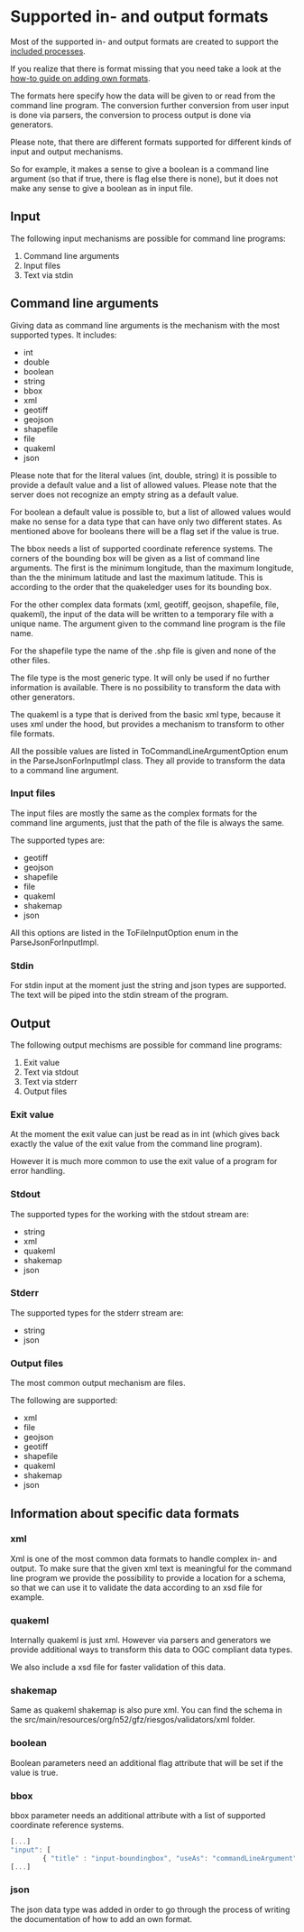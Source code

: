 # Supported in- and output formats

Most of the supported in- and output formats are created to support the
[included processes](IncludedProcesses.md).

If you realize that there is format missing that you need take a look
at the [how-to guide on adding own formats](HowToAddOwnFormats.md).

The formats here specify how the data will be given to or read from 
the command line program. The conversion further conversion from
user input is done via parsers, the conversion to process output is
done via generators. 

Please note, that there are different formats supported for different
kinds of input and output mechanisms.

So for example, it makes a sense to give a boolean is a command line argument
(so that if true, there is flag else there is none), but it does not
make any sense to give a boolean as in input file.

## Input

The following input mechanisms are possible for command line programs:

1. Command line arguments
2. Input files
3. Text via stdin

## Command line arguments

Giving data as command line arguments is the mechanism with the most
supported types. It includes:

- int
- double
- boolean
- string
- bbox
- xml
- geotiff
- geojson
- shapefile
- file
- quakeml
- json

Please note that for the literal values (int, double, string) it is possible
to provide a default value and a list of allowed values. Please note
that the server does not recognize an empty string as a default value.

For boolean a default value is possible to, but a list of allowed values would
make no sense for a data type that can have only two different states.
As mentioned above for booleans there will be a flag set if the value is true.

The bbox needs a list of supported coordinate reference systems.
The corners of the bounding box will be given as a list of command line
arguments.
The first is the minimum longitude, than the maximum longitude, than
the the minimum latitude and last the maximum latitude.
This is according to the order that the quakeledger uses for its
bounding box.

For the other complex data formats (xml, geotiff, geojson, shapefile, file, quakeml), 
the input of the data will be written to a temporary file with a 
unique name. The argument given to the command line program is the file name.
 
For the shapefile type the name of the .shp file is given and none of the other files.

The file type is the most generic type. It will only be used if no
further information is available. There is no possibility to transform
the data with other generators.

The quakeml is a type that is derived from the basic xml type, because it uses
xml under the hood, but provides a mechanism to transform to other file formats.

All the possible values are listed in ToCommandLineArgumentOption enum
in the ParseJsonForInputImpl class. They all provide to transform the data to 
a command line argument.

### Input files

The input files are mostly the same as the complex formats for the
command line arguments, just that the path of the file is always the same.

The supported types are:
- geotiff
- geojson
- shapefile
- file
- quakeml
- shakemap
- json

All this options are listed in the ToFileInputOption enum
in the ParseJsonForInputImpl.

### Stdin

For stdin input at the moment just the string and json types are supported.
The text will be piped into the stdin stream of the program.

## Output

The following output mechisms are possible for command line programs:

1. Exit value
2. Text via stdout
3. Text via stderr
4. Output files

### Exit value

At the moment the exit value can just be read as in int (which gives
back exactly the value of the exit value from the command line program).

However it is much more common to use the exit value of a program
for error handling.

### Stdout

The supported types for the working with the stdout stream are:
- string
- xml
- quakeml
- shakemap
- json

### Stderr

The supported types for the stderr stream are:
- string
- json

### Output files

The most common output mechanism are files.

The following are supported:
- xml
- file
- geojson
- geotiff
- shapefile
- quakeml
- shakemap
- json

## Information about specific data formats

### xml

Xml is one of the most common data formats to handle complex in- and
output. To make sure that the given xml text is meaningful for the
command line program we provide the possibility to provide a
location for a schema, so that we can use it to validate the data
according to an xsd file for example.

### quakeml

Internally quakeml is just xml. However via parsers and generators
we provide additional ways to transform this data to OGC compliant
data types.

We also include a xsd file for faster validation of this data.

### shakemap

Same as quakeml shakemap is also pure xml.
You can find the schema in the src/main/resources/org/n52/gfz/riesgos/validators/xml folder.

### boolean

Boolean parameters need an additional flag attribute that will be set
if the value is true.

### bbox

bbox parameter needs an additional attribute with a list of supported
coordinate reference systems.

```javascript
[...]
"input": [
        { "title" : "input-boundingbox", "useAs": "commandLineArgument", "type": "bbox",   "crs": ["EPSG:4326", "EPSG:4328"]},
[...]
```

### json

The json data type was added in order to go through the process
of writing the documentation of how to add an own format.
